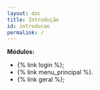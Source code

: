 ```yaml
---
layout: doc
title: Introdução
id: introducao
permalink: /
---
```


**Módulos:**

- {% link login %};
- {% link menu_principal %}.
- {% link geral %};